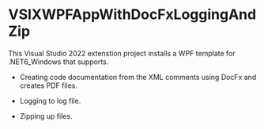 # VSIXWPFAppWithDocFxLoggingAndZip

This Visual Studio 2022 extenstion project installs a WPF template for .NET6_Windows that
supports.

-   Creating code documentation from the XML comments using DocFx and creates
    PDF files.

-   Logging to log file.

-   Zipping up files.
